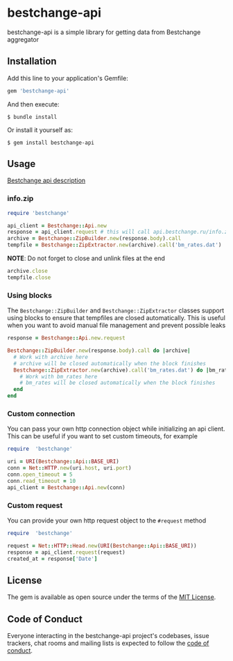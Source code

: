 
# bestchange-api

bestchange-api is a simple library for getting data from Bestchange aggregator

## Installation

Add this line to your application's Gemfile:

```ruby
gem 'bestchange-api'
```

And then execute:

    $ bundle install

Or install it yourself as:

    $ gem install bestchange-api

## Usage
[Bestchange api description](https://github.com/karpinovsky/bestchange-api/blob/master/API_DOC.txt)

### info.zip

```ruby
require 'bestchange'

api_client = Bestchange::Api.new
response = api_client.request # this will call api.bestchange.ru/info.zip by default
archive = Bestchange::ZipBuilder.new(response.body).call
tempfile = Bestchange::ZipExtractor.new(archive).call('bm_rates.dat')
```

**NOTE**: Do not forget to close and unlink files at the end
```ruby
archive.close
tempfile.close
```

### Using blocks
The `Bestchange::ZipBuilder` and `Bestchange::ZipExtractor` classes support using blocks to ensure that tempfiles are closed automatically. This is useful when you want to avoid manual file management and prevent possible leaks
```ruby
response = Bestchange::Api.new.request

Bestchange::ZipBuilder.new(response.body).call do |archive|
  # Work with archive here
  # archive will be closed automatically when the block finishes
  Bestchange::ZipExtractor.new(archive).call('bm_rates.dat') do |bm_rates|
    # Work with bm_rates here
    # bm_rates will be closed automatically when the block finishes
  end
end
```

### Custom connection
You can pass your own http connection object while initializing an api client. This can be useful if you want to set custom timeouts, for example
```ruby
require  'bestchange'

uri = URI(Bestchange::Api::BASE_URI)
conn = Net::HTTP.new(uri.host, uri.port)
conn.open_timeout = 5
conn.read_timeout = 10
api_client = Bestchange::Api.new(conn)
```

### Custom request
You can provide your own http request object to the `#request` method
```ruby
require  'bestchange'

request = Net::HTTP::Head.new(URI(Bestchange::Api::BASE_URI))
response = api_client.request(request)
created_at = response['Date']
```


## License

The gem is available as open source under the terms of the [MIT License](https://opensource.org/licenses/MIT).

## Code of Conduct

Everyone interacting in the bestchange-api project's codebases, issue trackers, chat rooms and mailing lists is expected to follow the [code of conduct](https://github.com/karpinovsky/bestchange-api/blob/master/CODE_OF_CONDUCT.md).
